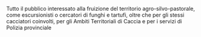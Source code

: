Tutto il pubblico interessato alla fruizione del territorio agro-silvo-pastorale, come escursionisti o cercatori di funghi e tartufi, oltre che per gli stessi cacciatori coinvolti, per gli Ambiti Territoriali di Caccia e per i servizi di Polizia provinciale

